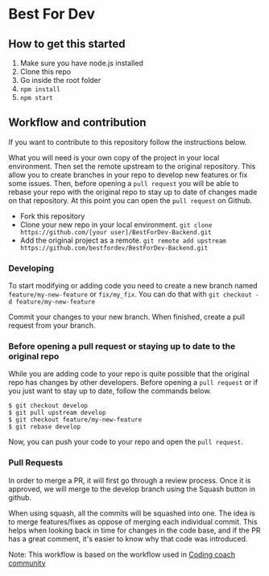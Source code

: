 # Best For Dev

## How to get this started

1. Make sure you have node.js installed
2. Clone this repo
3. Go inside the root folder
4. `npm install`
5. `npm start`

## Workflow and contribution
If you want to contribute to this repository follow the instructions below.

What you will need is your own copy of the project in your local environment. Then set the remote upstream to the original repository. 
This allow you to create branches in your repo to develop new features or fix some issues. Then, before opening a `pull request` you will be able to rebase your repo with the original repo to stay up to date of changes made on that repository. At this point you can open the `pull request` on Github.

* Fork this repository
* Clone your new repo in your local environment. `git clone https://github.com/[your user]/BestForDev-Backend.git` 
* Add the original project as a remote. `git remote add upstream https://github.com/bestfordev/BestForDev-Backend.git`

### Developing
To start modifying or adding code you need to create a new branch named `feature/my-new-feature` or `fix/my_fix`. You can do that with `git checkout -d feature/my-new-feature`

Commit your changes to your new branch. When finished, create a pull request from your branch.

### Before opening a pull request or staying up to date to the original repo
While you are adding code to your repo is quite possible that the original repo has changes by other developers. Before opening a `pull request` or if you just want to stay up to date, follow the commands below.

```
$ git checkout develop
$ git pull upstream develop
$ git checkout feature/my-new-feature
$ git rebase develop
```

Now, you can push your code to your repo and open the `pull request`.

### Pull Requests
In order to merge a PR, it will first go through a review process. Once it is approved, we will merge to the develop branch using the Squash button in github.

When using squash, all the commits will be squashed into one. The idea is to merge features/fixes as oppose of merging each individual commit. This helps when looking back in time for changes in the code base, and if the PR has a great comment, it's easier to know why that code was introduced.

Note: This workflow is based on the workflow used in [Coding coach community](https://github.com/Coding-Coach/coding-coach)

